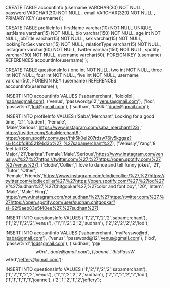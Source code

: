 CREATE TABLE accountInfo (username VARCHAR(30) NOT NULL , password VARCHAR(30) NOT NULL , email VARCHAR(320) NOT NULL , PRIMARY KEY (username));

CREATE TABLE profileInfo (
    firstName varchar(10) NOT NULL UNIQUE,
    lastName varchar(15) NOT NULL,
	bio varchar(150) NOT NULL,
	age int NOT NULL,
	jobTitle varchar(15) NOT NULL,
	sex varchar(15) NOT NULL,
	lookingForSex varchar(15) NOT NULL,
    relationType varchar(15) NOT NULL,
	instagram varchar(60) NOT NULL,
	twitter varchar(150) NOT NULL,
	spotify varchar(150) NOT NULL,
    username varchar(50),
    FOREIGN KEY (username) REFERENCES accountInfo(username)
);




CREATE TABLE questionsInfo (
    one int NOT NULL,
    two int NOT NULL,
    three int NOT NULL,
    four int NOT NULL,
    five int NOT NULL,
    username varchar(50),
 	FOREIGN KEY (username) REFERENCES accountInfo(username)
);



INSERT INTO accountInfo VALUES ('sabamerchant', 'lolololol', 'saba@gmail.com), ('venus', 'password@12','venus@gmail.com'), ('lod', 'passw%rd','lod@gmail.com'), ('sudhan', 'l#l3l#l','dude@gmail.com');


INSERT INTO profileInfo VALUES ('Saba','Merchant','Looking for a good time', '21', 'student', 'Female', 'Male','Serious','https://www.instagram.com/saba_merchant123/',' https://twitter.com/SabaMerchant6',' https://open.spotify.com/user/fhk5k0ei207rdsw76iv5kggaz?si=f44bfd8b52194d3b%27,,%27sabamerchant%27), ('Venusly','Yang','8 feet tall CS Major','21','barista','Female','Male','Serious','https://www.instagram.com/venusly.y/%27,%27https://twitter.com/%27,%27https://open.spotify.com/%27,%27venus%27), ('Elodie','Collier','I love to dance and tell funny jokes', '21', 'Tutor', 'Other', 'Female','Friends','https://www.instagram.com/elodiecollier/%27,%27https://twitter.com/elodiecollier%27,%27https://open.spotify.com/%27,%27lod%27)(%27Sudhan%27,%27Chitgopkar%27,%27color and font boy', '20', 'Intern', 'Male', 'Male','Fling',' https://www.instagram.com/not.sudhan/%27,%27https://twitter.com/%27,%27https://open.spotify.com/user/sudhan.chitgopkar?si=92f9aeb83e5f40ee%27,%27sudhan%27);

INSERT INTO questionsInfo VALUES ('1','2','1','2','2','sabamerchant'), ('1','2','1','2','2','venus'), ('1','1','2','2','2','sudhan'), ('2','2','2','2','2','lod');




INSERT INTO accountInfo VALUES ('sabamerchant', 'myPasswo@rd', 'saba@gmail.com'), ('venus', 'password@12','venus@gmail.com'), ('lod', 'passw%rd','lod@gmail.com'), ('sudhan', 'p@$$w0rd','dude@gmail.com'), ('joanne', 'thisPassW%rd','joanne@gmail.com'), ('jeffery', 'myP@$$w0rd','jeffery@gmail.com');


INSERT INTO questionsInfo VALUES ('1','2','1','2','2','sabamerchant'), ('1','2','1','2','2','venus'), ('1','1','2','2','2','sudhan'), ('2','2','2','2','2','lod'), ('1','1','1','1','1','joanne'), ('2','1','2','1','2','jeffery');
